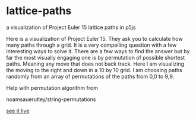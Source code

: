 # lattice-paths
a visualization of Project Euler 15 lattice paths in p5js


Here is a visualization of Project Euler 15. They ask you to calculate how many paths through a grid. It is a very compelling  question with a few interesting ways to solve it. There are a few ways to find the answer but by far the most visually engaging one is by permutation of possible shortest paths. Meaning any move that does not back track. Here I am visualizing the moving to the right and down in a 10 by 10 grid.  I am choosing paths randomly from an array of permutations of the paths from 0,0 to 9,9.

Help with permutation algorithm from 


 noamsauerutley/string-permutations 
 
 



[see it live](https://greggelong.github.io/lattice-paths/)
